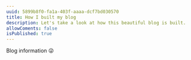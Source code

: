```yaml
---
uuid: 5899b8f0-fa1a-403f-aaaa-dcf7bd030570
title: How I built my blog
description: Let's take a look at how this beautiful blog is built.
allowComents: false
isPublished: true
---
```


Blog information 😜
